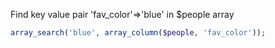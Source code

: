 Find key value pair 
'fav_color'=>'blue' in $people array
```php
array_search('blue', array_column($people, 'fav_color'));
```
